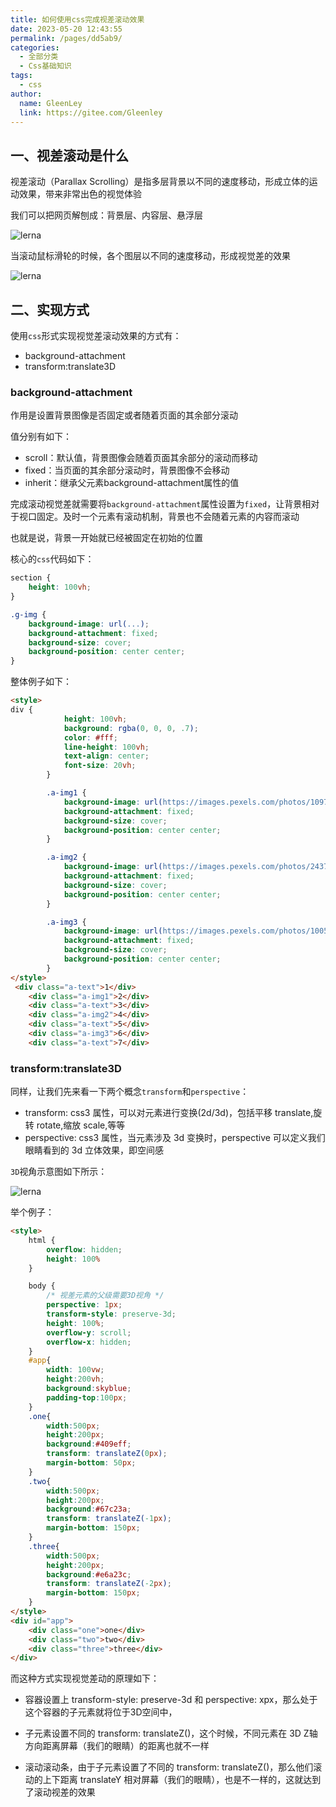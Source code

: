```yaml
---
title: 如何使用css完成视差滚动效果
date: 2023-05-20 12:43:55
permalink: /pages/dd5ab9/
categories: 
  - 全部分类
  - Css基础知识
tags: 
  - css
author: 
  name: GleenLey
  link: https://gitee.com/Gleenley
---
```



## 一、视差滚动是什么

视差滚动（Parallax Scrolling）是指多层背景以不同的速度移动，形成立体的运动效果，带来非常出色的视觉体验

<!-- more -->

我们可以把网页解刨成：背景层、内容层、悬浮层

![lerna](/learing_record/images/scroll01.avif)

当滚动鼠标滑轮的时候，各个图层以不同的速度移动，形成视觉差的效果

![lerna](/learing_record/images/scroll02.avif)


## 二、实现方式


使用`css`形式实现视觉差滚动效果的方式有：

- background-attachment
- transform:translate3D


### background-attachment

作用是设置背景图像是否固定或者随着页面的其余部分滚动

值分别有如下：

- scroll：默认值，背景图像会随着页面其余部分的滚动而移动
- fixed：当页面的其余部分滚动时，背景图像不会移动
- inherit：继承父元素background-attachment属性的值

完成滚动视觉差就需要将`background-attachment`属性设置为`fixed`，让背景相对于视口固定。及时一个元素有滚动机制，背景也不会随着元素的内容而滚动

也就是说，背景一开始就已经被固定在初始的位置

核心的`css`代码如下：

```css
section {
    height: 100vh;
}

.g-img {
    background-image: url(...);
    background-attachment: fixed;
    background-size: cover;
    background-position: center center;
}
```

整体例子如下：

```html
<style>
div {
            height: 100vh;
            background: rgba(0, 0, 0, .7);
            color: #fff;
            line-height: 100vh;
            text-align: center;
            font-size: 20vh;
        }

        .a-img1 {
            background-image: url(https://images.pexels.com/photos/1097491/pexels-photo-1097491.jpeg);
            background-attachment: fixed;
            background-size: cover;
            background-position: center center;
        }

        .a-img2 {
            background-image: url(https://images.pexels.com/photos/2437299/pexels-photo-2437299.jpeg);
            background-attachment: fixed;
            background-size: cover;
            background-position: center center;
        }

        .a-img3 {
            background-image: url(https://images.pexels.com/photos/1005417/pexels-photo-1005417.jpeg);
            background-attachment: fixed;
            background-size: cover;
            background-position: center center;
        }
</style>
 <div class="a-text">1</div>
    <div class="a-img1">2</div>
    <div class="a-text">3</div>
    <div class="a-img2">4</div>
    <div class="a-text">5</div>
    <div class="a-img3">6</div>
    <div class="a-text">7</div>
```





### transform:translate3D

同样，让我们先来看一下两个概念`transform`和`perspective`：

- transform: css3 属性，可以对元素进行变换(2d/3d)，包括平移 translate,旋转 rotate,缩放 scale,等等
- perspective: css3 属性，当元素涉及 3d 变换时，perspective 可以定义我们眼睛看到的 3d 立体效果，即空间感

`3D`视角示意图如下所示：

![lerna](/learing_record/images/scroll03.avif)


举个例子：

```html
<style>
    html {
        overflow: hidden;
        height: 100%
    }

    body {
        /* 视差元素的父级需要3D视角 */
        perspective: 1px;
        transform-style: preserve-3d; 
        height: 100%;
        overflow-y: scroll;
        overflow-x: hidden;
    }
    #app{
        width: 100vw;
        height:200vh;
        background:skyblue;
        padding-top:100px;
    }
    .one{
        width:500px;
        height:200px;
        background:#409eff;
        transform: translateZ(0px);
        margin-bottom: 50px;
    }
    .two{
        width:500px;
        height:200px;
        background:#67c23a;
        transform: translateZ(-1px);
        margin-bottom: 150px;
    }
    .three{
        width:500px;
        height:200px;
        background:#e6a23c;
        transform: translateZ(-2px);
        margin-bottom: 150px;
    }
</style>
<div id="app">
    <div class="one">one</div>
    <div class="two">two</div>
    <div class="three">three</div>
</div>
```


而这种方式实现视觉差动的原理如下：

- 容器设置上 transform-style: preserve-3d 和 perspective: xpx，那么处于这个容器的子元素就将位于3D空间中，

- 子元素设置不同的 transform: translateZ()，这个时候，不同元素在 3D Z轴方向距离屏幕（我们的眼睛）的距离也就不一样

- 滚动滚动条，由于子元素设置了不同的 transform: translateZ()，那么他们滚动的上下距离 translateY 相对屏幕（我们的眼睛），也是不一样的，这就达到了滚动视差的效果

